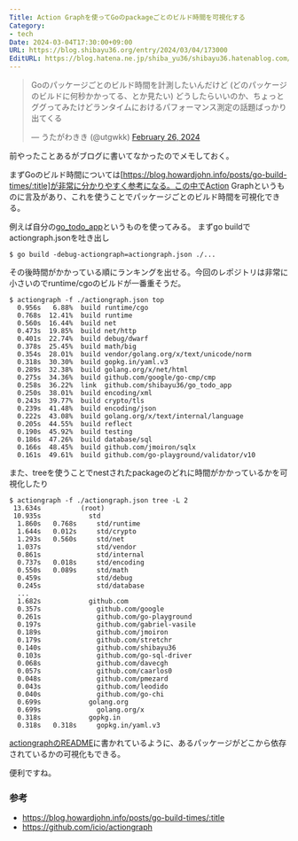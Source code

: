 ```yaml
---
Title: Action Graphを使ってGoのpackageごとのビルド時間を可視化する
Category:
- tech
Date: 2024-03-04T17:30:00+09:00
URL: https://blog.shibayu36.org/entry/2024/03/04/173000
EditURL: https://blog.hatena.ne.jp/shiba_yu36/shibayu36.hatenablog.com/atom/entry/6801883189087868135
---
```


<blockquote class="twitter-tweet"><p lang="ja" dir="ltr">Goのパッケージごとのビルド時間を計測したいんだけど (どのパッケージのビルドに何秒かかってる、とか見たい) どうしたらいいのか、ちょっとググってみたけどランタイムにおけるパフォーマンス測定の話題ばっかり出てくる</p>&mdash; うたがわきき (@utgwkk) <a href="https://twitter.com/utgwkk/status/1762000530841489454?ref_src=twsrc%5Etfw">February 26, 2024</a></blockquote> <script async src="https://platform.twitter.com/widgets.js" charset="utf-8"></script>

前やったことあるがブログに書いてなかったのでメモしておく。

まずGoのビルド時間については[https://blog.howardjohn.info/posts/go-build-times/:title]が非常に分かりやすく参考になる。この中でAction Graphというものに言及があり、これを使うことでパッケージごとのビルド時間を可視化できる。

例えば自分の[go_todo_app](https://github.com/shibayu36/go-playground/tree/aa10e1e9b93914ef8f50e5e1a5bde1d835c01b78/go_todo_app)というものを使ってみる。
まずgo buildでactiongraph.jsonを吐き出し
```
$ go build -debug-actiongraph=actiongraph.json ./...
```

その後時間がかかっている順にランキングを出せる。今回のレポジトリは非常に小さいのでruntime/cgoのビルドが一番重そうだ。
```
$ actiongraph -f ./actiongraph.json top
  0.956s   6.88%  build runtime/cgo
  0.768s  12.41%  build runtime
  0.560s  16.44%  build net
  0.473s  19.85%  build net/http
  0.401s  22.74%  build debug/dwarf
  0.378s  25.45%  build math/big
  0.354s  28.01%  build vendor/golang.org/x/text/unicode/norm
  0.318s  30.30%  build gopkg.in/yaml.v3
  0.289s  32.38%  build golang.org/x/net/html
  0.275s  34.36%  build github.com/google/go-cmp/cmp
  0.258s  36.22%  link  github.com/shibayu36/go_todo_app
  0.250s  38.01%  build encoding/xml
  0.243s  39.77%  build crypto/tls
  0.239s  41.48%  build encoding/json
  0.222s  43.08%  build golang.org/x/text/internal/language
  0.205s  44.55%  build reflect
  0.190s  45.92%  build testing
  0.186s  47.26%  build database/sql
  0.166s  48.45%  build github.com/jmoiron/sqlx
  0.161s  49.61%  build github.com/go-playground/validator/v10
```

また、treeを使うことでnestされたpackageのどれに時間がかかっているかを可視化したり
```
$ actiongraph -f ./actiongraph.json tree -L 2
 13.634s          (root)
 10.935s            std
  1.860s   0.768s     std/runtime
  1.644s   0.012s     std/crypto
  1.293s   0.560s     std/net
  1.037s              std/vendor
  0.861s              std/internal
  0.737s   0.018s     std/encoding
  0.550s   0.089s     std/math
  0.459s              std/debug
  0.245s              std/database
  ...
  1.682s            github.com
  0.357s              github.com/google
  0.261s              github.com/go-playground
  0.197s              github.com/gabriel-vasile
  0.189s              github.com/jmoiron
  0.179s              github.com/stretchr
  0.140s              github.com/shibayu36
  0.103s              github.com/go-sql-driver
  0.068s              github.com/davecgh
  0.057s              github.com/caarlos0
  0.048s              github.com/pmezard
  0.043s              github.com/leodido
  0.040s              github.com/go-chi
  0.699s            golang.org
  0.699s              golang.org/x
  0.318s            gopkg.in
  0.318s   0.318s     gopkg.in/yaml.v3
```

[actiongraphのREADME](https://github.com/icio/actiongraph?tab=readme-ov-file)に書かれているように、あるパッケージがどこから依存されているかの可視化もできる。

便利ですね。


### 参考
- https://blog.howardjohn.info/posts/go-build-times/:title
- https://github.com/icio/actiongraph
